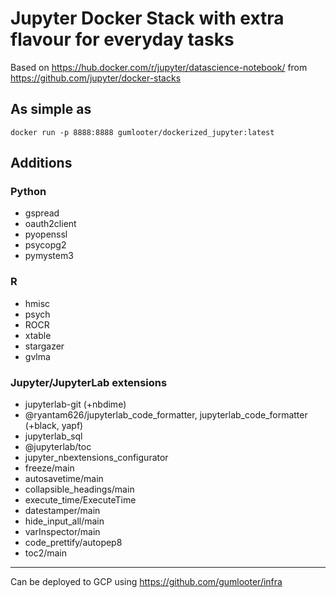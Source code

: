 # Jupyter Docker Stack with extra flavour for everyday tasks

Based on https://hub.docker.com/r/jupyter/datascience-notebook/ from https://github.com/jupyter/docker-stacks

## As simple as
```docker run -p 8888:8888 gumlooter/dockerized_jupyter:latest```

## Additions

### Python
* gspread
* oauth2client
* pyopenssl
* psycopg2
* pymystem3

### R
* hmisc
* psych
* ROCR
* xtable
* stargazer
* gvlma

### Jupyter/JupyterLab extensions
* jupyterlab-git (+nbdime)
* @ryantam626/jupyterlab_code_formatter, jupyterlab_code_formatter (+black, yapf)
* jupyterlab_sql
* @jupyterlab/toc
* jupyter_nbextensions_configurator
* freeze/main
* autosavetime/main
* collapsible_headings/main
* execute_time/ExecuteTime
* datestamper/main
* hide_input_all/main
* varInspector/main
* code_prettify/autopep8
* toc2/main

---
Can be deployed to GCP using https://github.com/gumlooter/infra
